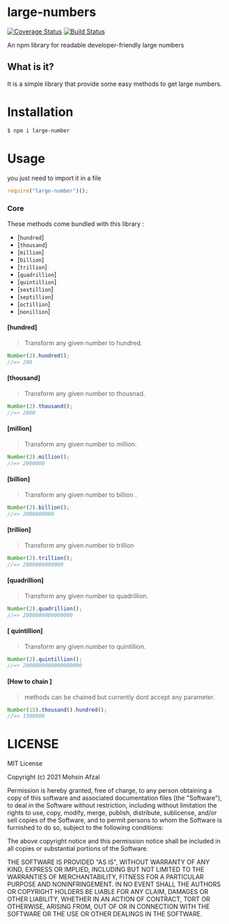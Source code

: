 # large-numbers

[![Coverage Status](https://coveralls.io/repos/github/Mohsin41/large-numbers/badge.svg)](https://coveralls.io/github/Mohsin41/large-numbers)
[![Build Status](https://travis-ci.com/Mohsin41/large-numbers.svg?branch=main)](https://travis-ci.com/Mohsin41/large-numbers)

An npm library for readable developer-friendly large numbers

## What is it?

It is a simple library that provide some easy methods to get large numbers.

# Installation

```sh
$ npm i large-number
```

# Usage

you just need to import it in a file

```js
require("large-number")();
```

### Core

These methods come bundled with this library :

- [`hundred`]
- [`thousand`]
- [`million`]
- [`billion`]
- [`trillion`]
- [`quadrillion`]
- [`quintillion`]
- [`sextillion`]
- [`septillion`]
- [`octillion`]
- [`nonillion`]

#### [hundred]

> Transform any given number to hundred.

```js
Number(2).hundred();
//=> 200
```

#### [thousand]

> Transform any given number to thousnad.

```js
Number(2).thousand();
//=> 2000
```

#### [million]

> Transform any given number to million.

```js
Number(2).million();
//=> 2000000
```

#### [billion]

> Transform any given number to billion .

```js
Number(2).billion();
//=> 2000000000
```

#### [trillion]

> Transform any given number to trillion

```js
Number(2).trillion();
//=> 2000000000000
```

#### [quadrillion]

> Transform any given number to quadrillion.

```js
Number(2).quadrillion();
//=> 2000000000000000
```

#### [ quintillion]

> Transform any given number to quintillion.

```js
Number(2).quintillion();
//=> 2000000000000000000
```

#### [How to chain ]

> methods can be chained but currently dont accept any parameter.

```js
Number(15).thousand().hundred();
//=> 1500000
```

# LICENSE

MIT License

Copyright (c) 2021 Mohsin Afzal

Permission is hereby granted, free of charge, to any person obtaining a copy
of this software and associated documentation files (the "Software"), to deal
in the Software without restriction, including without limitation the rights
to use, copy, modify, merge, publish, distribute, sublicense, and/or sell
copies of the Software, and to permit persons to whom the Software is
furnished to do so, subject to the following conditions:

The above copyright notice and this permission notice shall be included in all
copies or substantial portions of the Software.

THE SOFTWARE IS PROVIDED "AS IS", WITHOUT WARRANTY OF ANY KIND, EXPRESS OR
IMPLIED, INCLUDING BUT NOT LIMITED TO THE WARRANTIES OF MERCHANTABILITY,
FITNESS FOR A PARTICULAR PURPOSE AND NONINFRINGEMENT. IN NO EVENT SHALL THE
AUTHORS OR COPYRIGHT HOLDERS BE LIABLE FOR ANY CLAIM, DAMAGES OR OTHER
LIABILITY, WHETHER IN AN ACTION OF CONTRACT, TORT OR OTHERWISE, ARISING FROM,
OUT OF OR IN CONNECTION WITH THE SOFTWARE OR THE USE OR OTHER DEALINGS IN THE
SOFTWARE.
